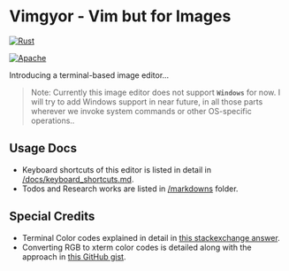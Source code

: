 # Vimgyor - Vim but for Images

[![Rust](https://img.shields.io/badge/rust-white.svg?style=for-the-badge&logo=rust&logoColor=whitesmoke&color=chocolate)](https://www.rust-lang.org/)

[![Apache](https://img.shields.io/badge/license-Apache-white.svg?style=for-the-badge&color=%239c833e)](https://github.com/gouravkhator/vimgyor/blob/main/LICENSE.md)

Introducing a terminal-based image editor...

> Note: Currently this image editor does not support **`Windows`** for now. I will try to add Windows support in near future, in all those parts wherever we invoke system commands or other OS-specific operations..

## Usage Docs

- Keyboard shortcuts of this editor is listed in detail in [/docs/keyboard_shortcuts.md](./docs/keyboard_shortcuts.md).
- Todos and Research works are listed in [/markdowns](./markdowns/) folder.

## Special Credits

- Terminal Color codes explained in detail in [this stackexchange answer](https://unix.stackexchange.com/a/124409).
- Converting RGB to xterm color codes is detailed along with the approach in [this GitHub gist](https://gist.github.com/MicahElliott/719710).
